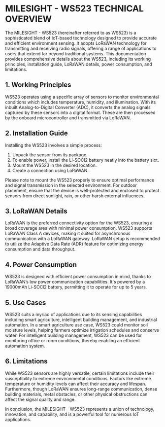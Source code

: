 # MILESIGHT - WS523 TECHNICAL OVERVIEW

The MILESIGHT - WS523 (hereinafter referred to as WS523) is a sophisticated blend of IoT-based technology designed to provide accurate and efficient environment sensing. It adopts LoRaWAN technology for transmitting and receiving radio signals, offering a range of applications to users that extend far beyond traditional systems. This documentation provides comprehensive details about the WS523, including its working principles, installation guide, LoRaWAN details, power consumption, and limitations.

## 1.	Working Principles

WS523 operates using a specific array of sensors to monitor environmental conditions which includes temperature, humidity, and illumination. With its inbuilt Analog-to-Digital Converter (ADC), it converts the analog signals captured by these sensors into a digital format. These are then processed by the onboard microcontroller and transmitted via LoRaWAN.

## 2.	Installation Guide

Installing the WS523 involves a simple process:
1.	Unpack the sensor from its package.
2.	To enable power, install the Li-SOCl2 battery neatly into the battery slot.
3.	Mount the WS523 in the desired location.
4.	Create a connection using LoRaWAN. 

Please note to mount the WS523 properly to ensure optimal performance and signal transmission in the selected environment. For outdoor placement, ensure that the device is well-protected and enclosed to protect sensors from direct sunlight, rain, or other harsh external influences.

## 3.	LoRaWAN Details

LoRaWAN is the preferred connectivity option for the WS523, ensuring a broad coverage area with minimal power consumption. WS523 supports LoRaWAN Class A devices, making it suited for asynchronous communication with a LoRaWAN gateway. LoRaWAN setup is recommended to utilize the Adaptive Data Rate (ADR) feature for optimizing energy consumption and data throughput.

## 4.	Power Consumption

WS523 is designed with efficient power consumption in mind, thanks to LoRaWAN’s low power communication capabilities. It's powered by a 19000mAh Li-SOCl2 battery, permitting it to operate for up to 5 years. 

## 5.	Use Cases

WS523 suits a myriad of applications due to its sensing capabilities including smart agriculture, intelligent building management, and industrial automation. In a smart agriculture use case, WS523 could monitor soil moisture levels, helping farmers optimize irrigation schedules and conserve water. For intelligent building management, WS523 can be used for monitoring office or room conditions, thereby enabling an efficient automation system. 

## 6.	Limitations

While WS523 sensors are highly versatile, certain limitations include their susceptibility to extreme environmental conditions. Factors like extreme temperature or humidity levels can affect their accuracy and lifespan. Furthermore, though LoRaWAN ensures long-range communication, dense building materials, metal obstacles, or other physical obstructions can affect the signal quality and range.
 
In conclusion, the MILESIGHT - WS523 represents a union of technology, innovation, and capability, and is a powerful tool for numerous IoT applications.
